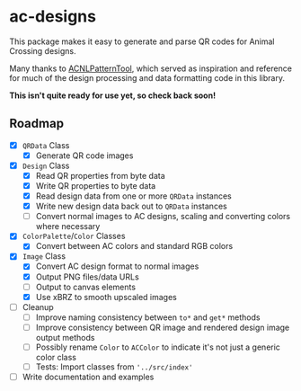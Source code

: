 # ac-designs

This package makes it easy to generate and parse QR codes for Animal Crossing designs.

Many thanks to [ACNLPatternTool](https://github.com/Thulinma/ACNLPatternTool), which served as inspiration and reference for much of the design processing and data formatting code in this library.

**This isn't quite ready for use yet, so check back soon!**

## Roadmap

- [X] `QRData` Class
  - [X] Generate QR code images

- [X] `Design` Class
  - [X] Read QR properties from byte data
  - [X] Write QR properties to byte data
  - [X] Read design data from one or more `QRData` instances
  - [X] Write new design data back out to `QRData` instances
  - [ ] Convert normal images to AC designs, scaling and converting colors where necessary

- [X] `ColorPalette`/`Color` Classes
  - [X] Convert between AC colors and standard RGB colors

- [X] `Image` Class
  - [X] Convert AC design format to normal images
  - [X] Output PNG files/data URLs
  - [ ] Output to canvas elements
  - [X] Use xBRZ to smooth upscaled images

- [ ] Cleanup
  - [ ] Improve naming consistency between `to*` and `get*` methods
  - [ ] Improve consistency between QR image and rendered design image output methods
  - [ ] Possibly rename `Color` to `ACColor` to indicate it's not just a generic color class
  - [ ] Tests: Import classes from `'../src/index'`

- [ ] Write documentation and examples
